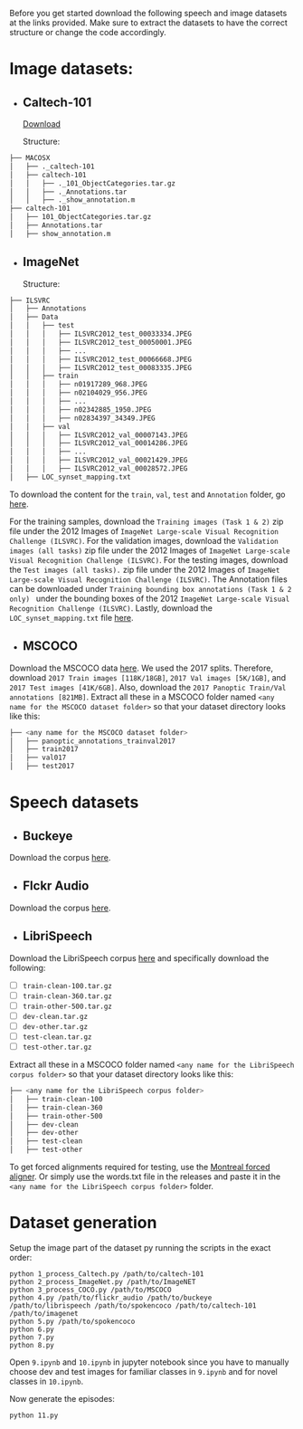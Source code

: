 Before you get started download the following speech and image datasets at the links provided. Make sure to extract the datasets to have the correct structure or change the code accordingly.

# Image datasets:
* ## Caltech-101

  [Download](https://data.caltech.edu/records/mzrjq-6wc02)
  
  Structure:

```bash
├── MACOSX
│   ├── ._caltech-101
│   ├── caltech-101
│   │   ├── ._101_ObjectCategories.tar.gz
│   │   ├── ._Annotations.tar
│   │   ├── ._show_annotation.m
├── caltech-101
│   ├── 101_ObjectCategories.tar.gz
│   ├── Annotations.tar
│   ├── show_annotation.m
```

* ## ImageNet
  
  Structure:

```bash
├── ILSVRC
│   ├── Annotations
│   ├── Data
│   │   ├── test 
│   │   │   ├── ILSVRC2012_test_00033334.JPEG
│   │   │   ├── ILSVRC2012_test_00050001.JPEG
│   │   │   ├── ...
│   │   │   ├── ILSVRC2012_test_00066668.JPEG
│   │   │   ├── ILSVRC2012_test_00083335.JPEG
│   │   ├── train
│   │   │   ├── n01917289_968.JPEG
│   │   │   ├── n02104029_956.JPEG
│   │   │   ├── ...
│   │   │   ├── n02342885_1950.JPEG
│   │   │   ├── n02834397_34349.JPEG 
│   │   ├── val 
│   │   │   ├── ILSVRC2012_val_00007143.JPEG
│   │   │   ├── ILSVRC2012_val_00014286.JPEG
│   │   │   ├── ...
│   │   │   ├── ILSVRC2012_val_00021429.JPEG
│   │   │   ├── ILSVRC2012_val_00028572.JPEG
│   ├── LOC_synset_mapping.txt
```
  
To download the content for the ```train```, ```val```, ```test``` and ```Annotation``` folder, go [here]([https://data.caltech.edu/records/mzrjq-6wc02](https://image-net.org/download-images.php)).
  
For the training samples, download the ```Training images (Task 1 & 2)``` zip file under the 2012 Images of ```ImageNet Large-scale Visual Recognition Challenge (ILSVRC)```.
For the validation images, download the ```Validation images (all tasks)``` zip file under the 2012 Images of ```ImageNet Large-scale Visual Recognition Challenge (ILSVRC)```.
For the testing images, download the ```Test images (all tasks).``` zip file under the 2012 Images of ```ImageNet Large-scale Visual Recognition Challenge (ILSVRC)```.
The Annotation files can be downloaded under ```Training bounding box annotations (Task 1 & 2 only) ``` under the bounding boxes of the 2012 ```ImageNet Large-scale Visual Recognition Challenge (ILSVRC)```.
Lastly, download the ```LOC_synset_mapping.txt``` file [here](https://github.com/formigone/tf-imagenet/blob/master/LOC_synset_mapping.txt).

* ## MSCOCO

Download the MSCOCO data [here](https://cocodataset.org/#download). We used the 2017 splits. Therefore, download ```2017 Train images [118K/18GB]```, ```2017 Val images [5K/1GB]```, and ```2017 Test images [41K/6GB]```. Also, download the ```2017 Panoptic Train/Val annotations [821MB]```. Extract all these in a MSCOCO folder named ```<any name for the MSCOCO dataset folder>``` so that your dataset directory looks like this:

```bash
├── <any name for the MSCOCO dataset folder>
│   ├── panoptic_annotations_trainval2017
│   ├── train2017
│   ├── val017
│   ├── test2017
```

# Speech datasets

* ## Buckeye

Download the corpus [here](https://buckeyecorpus.osu.edu/).
  
* ## Flckr Audio

Download the corpus [here](https://groups.csail.mit.edu/sls/downloads/flickraudio/).
  
* ## LibriSpeech

Download the LibriSpeech corpus [here](https://www.openslr.org/12) and specifically download the following:

- [ ] ```train-clean-100.tar.gz ``` 
- [ ] ```train-clean-360.tar.gz``` 
- [ ] ```train-other-500.tar.gz```
- [ ] ```dev-clean.tar.gz```
- [ ] ```dev-other.tar.gz```
- [ ] ```test-clean.tar.gz```
- [ ] ```test-other.tar.gz```

Extract all these in a MSCOCO folder named ```<any name for the LibriSpeech corpus folder>``` so that your dataset directory looks like this:

```bash
├── <any name for the LibriSpeech corpus folder>
│   ├── train-clean-100
│   ├── train-clean-360
│   ├── train-other-500
│   ├── dev-clean
│   ├── dev-other
│   ├── test-clean
│   ├── test-other
```
To get forced alignments required for testing, use the [Montreal forced aligner](https://montreal-forced-aligner.readthedocs.io/en/latest/). 
Or simply use the words.txt file in the releases and paste it in the ```<any name for the LibriSpeech corpus folder>``` folder.

# Dataset generation

Setup the image part of the dataset py running the scripts in the exact order:
```
python 1_process_Caltech.py /path/to/caltech-101
python 2_process_ImageNet.py /path/to/ImageNET
python 3_process_COCO.py /path/to/MSCOCO
python 4.py /path/to/flickr_audio /path/to/buckeye /path/to/librispeech /path/to/spokencoco /path/to/caltech-101 /path/to/imagenet
python 5.py /path/to/spokencoco
python 6.py 
python 7.py
python 8.py
```
Open ```9.ipynb``` and ```10.ipynb``` in jupyter notebook since you have to manually choose dev and test images for familiar classes in ```9.ipynb``` and for novel classes in ```10.ipynb```.

Now generate the episodes:
```
python 11.py
```
